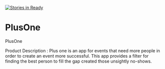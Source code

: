 [![Stories in Ready](https://badge.waffle.io/BinaryBaboons/PlusOne.png?label=ready&title=Ready)](https://waffle.io/BinaryBaboons/PlusOne?utm_source=badge)
# PlusOne
PlusOne

Product Description : Plus one is an app for events that need more people in order to create an 
event more successful. This app provides a filter for finding the best person to fill the gap created 
those unsightly no-shows.        
